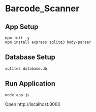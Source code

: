 # Barcode_Scanner

## App Setup 
```cd Barcode
npm init -y
npm install express sqlite3 body-parser
```

## Database Setup
```
sqlite3 database.db
```

## Run Application
```
node app.js
```

Open http://localhost:3000
